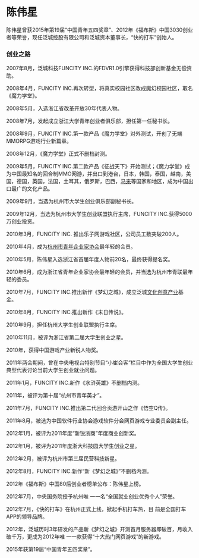 # 陈伟星

陈伟星曾获2015年第19届“中国青年五四奖章”、2012年《福布斯》中国3030创业者等荣誉，现任泛城控股有限公司和泛城资本董事长，“快的打车”创始人。

### 创业之路

2007年8月，泛城科技FUNCITY INC.的FDVR1.0引擎获得科技部创新基金无偿资助。

2008年4月，FUNCITY INC.再次转型，将真实校园社区改成魔幻校园社区，取名《魔力学堂》。

2008年5月，入选浙江省改革开放30年代表人物。

2008年7月，发起成立浙江大学青年创业者俱乐部，担任第一任秘书长。

2008年9月，FUNCITY INC.第一款产品《魔力学堂》对外测试，开创了无端MMORPG游戏行业新篇章。

2008年12月，《魔力学堂》正式不删档封测。

2009年5月，FUNCITY INC.第二款产品《征战天下》开始测试；《魔力学堂》成为中国最知名的回合制MMO网游，并出口到港台，日本，韩国，泰国，越南，美国，德国，英国，法国，土耳其，俄罗斯，巴西，[马来](https://baike.baidu.com/item/马来)等国家和地区，成为中国出口最广的文化产品。

2009年9月，当选为杭州市大学生创业俱乐部副秘书长。

2009年12月，当选为杭州市大学生创业联盟执行主席，FUNCITY INC.获得5000万创业投资。

2010年3月，FUNCITY INC. 推出乐子网游戏社区，公司员工数突破200人。

2010年4月，成为[杭州市青年企业家协会](https://baike.baidu.com/item/杭州市青年企业家协会)最年轻的会员。

2010年5月，陈伟星入选浙江省首届年度人物前20名，最终获得提名奖。

2010年6月，成为浙江省青年企业家协会最年轻的会员，并当选为杭州市青联最年轻的委员。

2010年7月，FUNCITY INC.推出新作《梦幻之城》，成立泛城[文化创意产业](https://baike.baidu.com/item/文化创意产业)基金。

2010年8月，FUNCITY INC.推出新作《末日传说》。

2010年9月，担任杭州大学生创业联盟执行主席。

2010年11月，被评为浙江省第二届大学生创业之星。

2010年，获得中国游戏产业新锐人物奖。

2011年两会期间，曾在中央电视台特别节目“小崔会客”栏目中作为全国大学生创业典型代表讨论当前大学生创业就业问题。

2011年1月，FUNCITY INC.新作《水浒英雄》不删档内测。

2011年，被评为第十届“杭州市青年英才”。

2011年7月，FUNCITY INC.推出第二代回合页游开山之作《悟空Q传》。

2011年8月，被选为中国软件行业协会游戏软件分会网页游戏专业委员会副主任。

2012年1月，被评为2011年度“新锐浙商”年度商业创新奖。

2012年1月，被评为2011年度浙大科技园大学生创业之星。

2012年2月，被评为杭州市第三届民营科技新星。

2012年8月，FUNCITY INC.新作“新《梦幻之城》”不删档内测。

2012年《福布斯》中国80后创业者榜单公布：陈伟星上榜。 

2012年7月，中央国务院授予杭州唯 一一名“全国就业创业优秀个人”荣誉。

2012年7月，《快的打车》在杭州正式上线，掀起手机打车热，目 前是全国打车APP的领导品牌。

2012年，泛城历时3年研发的产品新《梦幻之城》开测首月服务器即破百，月收入破千万，更成为2012年唯 一一款获得“十大热门网页游戏”的新游戏。

2015年获第19届“中国青年五四奖章”。
